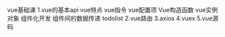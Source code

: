 vue基础课
    1.vue的基本api
        vue特点
        vue指令
        vue配置项
        Vue构造函数
        vue实例对象
        组件化开发
        组件间的数据传递
        todolist
    2.vue路由
    3.axios
    4.vuex
    5.vue源码